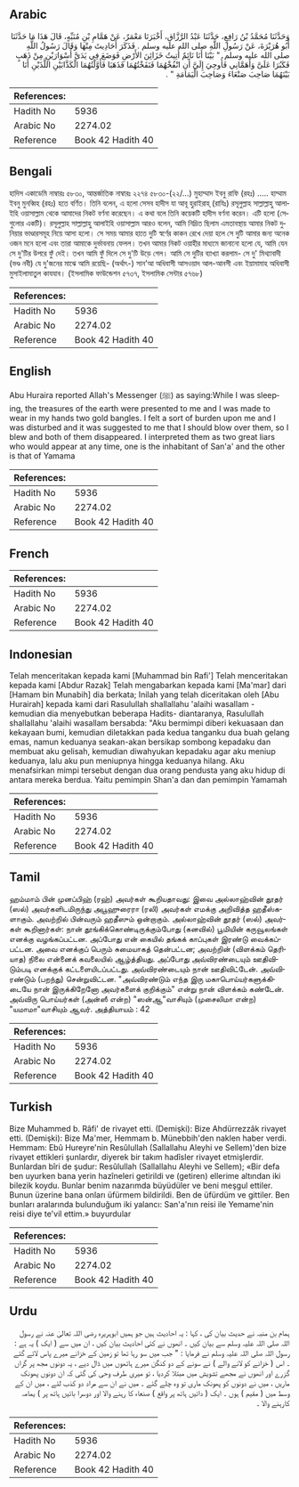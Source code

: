 ## Arabic


<div dir="rtl" lang="ar" style={{fontSize:'larger',backgroundColor:'#f8f9fa',padding:20}}>
وَحَدَّثَنَا مُحَمَّدُ بْنُ رَافِعٍ، حَدَّثَنَا عَبْدُ الرَّزَّاقِ، أَخْبَرَنَا مَعْمَرٌ، عَنْ هَمَّامِ بْنِ مُنَبِّهٍ، قَالَ هَذَا مَا حَدَّثَنَا أَبُو هُرَيْرَةَ، عَنْ رَسُولِ اللَّهِ صلى الله عليه وسلم ‏.‏ فَذَكَرَ أَحَادِيثَ مِنْهَا وَقَالَ رَسُولُ اللَّهِ صلى الله عليه وسلم ‏ "‏ بَيْنَا أَنَا نَائِمٌ أُتِيتُ خَزَائِنَ الأَرْضِ فَوَضَعَ فِي يَدَىَّ أُسْوَارَيْنِ مِنْ ذَهَبٍ فَكَبُرَا عَلَىَّ وَأَهَمَّانِي فَأُوحِيَ إِلَىَّ أَنِ انْفُخْهُمَا فَنَفَخْتُهُمَا فَذَهَبَا فَأَوَّلْتُهُمَا الْكَذَّابَيْنِ اللَّذَيْنِ أَنَا بَيْنَهُمَا صَاحِبَ صَنْعَاءَ وَصَاحِبَ الْيَمَامَةِ ‏"‏ ‏.‏
</div>
<div style={{backgroundColor:'#f8f9fa',padding:20, marginBottom: 10}}><table> <thead> <tr> <th>References:</th> <th></th> </tr> </thead> <tbody><tr><td>Hadith No</td><td>5936</td></tr><tr><td>Arabic No</td><td>2274.02</td></tr><tr><td>Reference</td><td>Book 42 Hadith 40</td></tr></tbody></table></div>

## Bengali


<div dir="ltr" lang="bn" style={{fontSize:'larger',backgroundColor:'#f8f9fa',padding:20}}>
হাদিস একাডেমি নাম্বারঃ ৫৮৩০, আন্তর্জাতিক নাম্বারঃ ২২৭৪ ৫৮৩০-(২২/...) মুহাম্মাদ ইবনু রাফি (রহঃ) ..... হাম্মাম ইবনু মুনব্বিহ (রহঃ) হতে বর্ণিত। তিনি বলেন, এ হলো সেসব হাদীস যা আবূ হুরাইরাহ্ (রাযিঃ) রসূলুল্লাহ সাল্লাল্লাহু আলাইহি ওয়াসাল্লাম থেকে আমাদের নিকট বর্ণনা করেছেন। এ কথা বলে তিনি কয়েকটি হাদীস বর্ণনা করেন। এটি হলো (সেগুলোর একটি)। রসূলুল্লাহ সাল্লাল্লাহু আলাইহি ওয়াসাল্লাম আরও বলেন, আমি নিদ্রিত ছিলাম এমতাবস্থায় আমার নিকট দুনিয়ার ভাণ্ডারসমূহ নিয়ে আসা হলো। সে সময় আমার হাতে দুটি স্বর্ণের কাকন রেখে দেয়া হলে সে দুটি আমার জন্য অনেক ওজন মনে হলো এবং তারা আমাকে দুর্ভাবনায় ফেলল। তখন আমার নিকট ওয়াহীর মাধ্যমে জানানো হলো যে, আমি যেন সে দু'টির উপরে ফুঁ দেই। তখন আমি ফুঁ দিলে সে দু'টি উড়ে গেল। আমি সে দুটির ব্যাখ্যা করলাম- সে দু' মিথ্যাবাদী (ভণ্ড নবী) যে দু'জনের মাঝে আমি রয়েছি- (অর্থাৎ-) সান’আ অধিবাসী আসওয়াদ আল-আনসী এবং ইয়ামামাহ অধিবাসী মুসাইলামাতুল কাযযাব। (ইসলামিক ফাউন্ডেশন ৫৭৩৭, ইসলামিক সেন্টার ৫৭৬৮)
</div>
<div style={{backgroundColor:'#f8f9fa',padding:20, marginBottom: 10}}><table> <thead> <tr> <th>References:</th> <th></th> </tr> </thead> <tbody><tr><td>Hadith No</td><td>5936</td></tr><tr><td>Arabic No</td><td>2274.02</td></tr><tr><td>Reference</td><td>Book 42 Hadith 40</td></tr></tbody></table></div>

## English


<div dir="ltr" lang="en" style={{fontSize:'larger',backgroundColor:'#f8f9fa',padding:20}}>
Abu Huraira reported Allah's Messenger (ﷺ) as saying:While I was sleeping, the treasures of the earth were presented to me and I was made to wear in my hands two gold bangles. I felt a sort of burden upon me and I was disturbed and it was suggested to me that I should blow over them, so I blew and both of them disappeared. I interpreted them as two great liars who would appear at any time, one is the inhabitant of San'a' and the other is that of Yamama
</div>
<div style={{backgroundColor:'#f8f9fa',padding:20, marginBottom: 10}}><table> <thead> <tr> <th>References:</th> <th></th> </tr> </thead> <tbody><tr><td>Hadith No</td><td>5936</td></tr><tr><td>Arabic No</td><td>2274.02</td></tr><tr><td>Reference</td><td>Book 42 Hadith 40</td></tr></tbody></table></div>

## French


<div dir="ltr" lang="fr" style={{fontSize:'larger',backgroundColor:'#f8f9fa',padding:20}}>

</div>
<div style={{backgroundColor:'#f8f9fa',padding:20, marginBottom: 10}}><table> <thead> <tr> <th>References:</th> <th></th> </tr> </thead> <tbody><tr><td>Hadith No</td><td>5936</td></tr><tr><td>Arabic No</td><td>2274.02</td></tr><tr><td>Reference</td><td>Book 42 Hadith 40</td></tr></tbody></table></div>

## Indonesian


<div dir="ltr" lang="id" style={{fontSize:'larger',backgroundColor:'#f8f9fa',padding:20}}>
Telah menceritakan kepada kami [Muhammad bin Rafi'] Telah menceritakan kepada kami [Abdur Razak] Telah mengabarkan kepada kami [Ma'mar] dari [Hamam bin Munabih] dia berkata; Inilah yang telah diceritakan oleh [Abu Hurairah] kepada kami dari Rasulullah shallallahu 'alaihi wasallam -kemudian dia menyebutkan beberapa Hadits- diantaranya, Rasulullah shallallahu 'alaihi wasallam bersabda: "Aku bermimpi diberi kekuasaan dan kekayaan bumi, kemudian diletakkan pada kedua tanganku dua buah gelang emas, namun keduanya seakan-akan bersikap sombong kepadaku dan membuat aku gelisah, kemudian diwahyukan kepadaku agar aku meniup keduanya, lalu aku pun meniupnya hingga keduanya hilang. Aku menafsirkan mimpi tersebut dengan dua orang pendusta yang aku hidup di antara mereka berdua. Yaitu pemimpin Shan'a dan dan pemimpin Yamamah
</div>
<div style={{backgroundColor:'#f8f9fa',padding:20, marginBottom: 10}}><table> <thead> <tr> <th>References:</th> <th></th> </tr> </thead> <tbody><tr><td>Hadith No</td><td>5936</td></tr><tr><td>Arabic No</td><td>2274.02</td></tr><tr><td>Reference</td><td>Book 42 Hadith 40</td></tr></tbody></table></div>

## Tamil


<div dir="ltr" lang="ta" style={{fontSize:'larger',backgroundColor:'#f8f9fa',padding:20}}>
ஹம்மாம் பின் முனப்பிஹ் (ரஹ்) அவர்கள் கூறியதாவது: இவை அல்லாஹ்வின் தூதர் (ஸல்) அவர்களிடமிருந்து அபூஹுரைரா (ரலி) அவர்கள் எமக்கு அறிவித்த ஹதீஸ்களாகும். அவற்றில் பின்வரும் ஹதீஸும் ஒன்றாகும். அல்லாஹ்வின் தூதர் (ஸல்) அவர்கள் கூறினார்கள்: நான் தூங்கிக்கொண்டிருக்கும்போது (கனவில்) பூமியின் கருவூலங்கள் எனக்கு வழங்கப்பட்டன. அப்போது என் கையில் தங்கக் காப்புகள் இரண்டு வைக்கப்பட்டன. அவை எனக்குப் பெரும் சுமையாகத் தென்பட்டன; அவற்றின் (விளக்கம் தெரியாத) நிலை என்னைக் கவலையில் ஆழ்த்தியது. அப்போது அவ்விரண்டையும் ஊதிவிடும்படி எனக்குக் கட்டளையிடப்பட்டது. அவ்விரண்டையும் நான் ஊதிவிட்டேன். அவ்விரண்டும் (பறந்து) சென்றுவிட்டன. "அவ்விரண்டும் எந்த இரு மகாபொய்யர்களுக்கிடையே நான் இருக்கிறேனோ அவர்களைக் குறிக்கும்" என்று நான் விளக்கம் கண்டேன். அவ்விரு பொய்யர்கள் (அன்ஸீ என்ற) "ஸன்ஆ"வாசியும் (முசைலிமா என்ற) "யமாமா"வாசியும் ஆவர். அத்தியாயம் : 42
</div>
<div style={{backgroundColor:'#f8f9fa',padding:20, marginBottom: 10}}><table> <thead> <tr> <th>References:</th> <th></th> </tr> </thead> <tbody><tr><td>Hadith No</td><td>5936</td></tr><tr><td>Arabic No</td><td>2274.02</td></tr><tr><td>Reference</td><td>Book 42 Hadith 40</td></tr></tbody></table></div>

## Turkish


<div dir="ltr" lang="tr" style={{fontSize:'larger',backgroundColor:'#f8f9fa',padding:20}}>
Bize Muhammed b. Râfi' de rivayet etti. (Demişki): Bize Ahdürrezzâk rivayet etti. (Demişki): Bize Ma'mer, Hemmam b. Münebbih'den naklen haber verdi. Hemmam: Ebû Hureyre'nin Resûlullah (Sallallahu Aleyhi ve Sellem)'den bize rivayet ettikleri şunlardır, diyerek bir takım hadîsler rivayet etmişlerdir. Bunlardan bîri de şudur: Resûlullah (Sallallahu Aleyhi ve Sellem); «Bir defa ben uyurken bana yerin hazîneleri getirildi ve (getiren) ellerime altından iki bilezik koydu. Bunlar benim nazarımda büyüdüler ve beni meşgul ettiler. Bunun üzerine bana onları üfürmem bildirildi. Ben de üfürdüm ve gittiler. Ben bunları aralarında bulunduğum iki yalancı: San'a'nın reisi ile Yemame'nin reisi diye te'vil ettim.» buyurdular
</div>
<div style={{backgroundColor:'#f8f9fa',padding:20, marginBottom: 10}}><table> <thead> <tr> <th>References:</th> <th></th> </tr> </thead> <tbody><tr><td>Hadith No</td><td>5936</td></tr><tr><td>Arabic No</td><td>2274.02</td></tr><tr><td>Reference</td><td>Book 42 Hadith 40</td></tr></tbody></table></div>

## Urdu


<div dir="rtl" lang="ur" style={{fontSize:'larger',backgroundColor:'#f8f9fa',padding:20}}>
ہمام بن منبہ نے حدیث بیان کی ، کہا : یہ احادیث ہیں جو ہمیں ابوہریرہ رضی اللہ تعالیٰ عنہ نے رسول اللہ صلی اللہ علیہ وسلم سے بیان کیں ۔ انھوں نے کئی احادیث بیان کیں ، ان میں سے ( ایک ) یہ ہے : رسول اللہ صلی اللہ علیہ وسلم نے فرمایا : " جب میں سو رہا تھا تو زمین کے خزانے میرے پاس لائے گئے ۔ اس ( خزانے کو لانے والے ) نے سونے کے دو کنگن میرے ہاتھوں میں ڈال دیے ، یہ دونوں مجھ پر گراں گزرے اور انھوں نے مجھے تشویش میں مبتلا کردیا ، تو میری طرف وحی کی گئی کہ ان دونوں پھونک ماریں ، میں نے دونوں کو پھونک ماری تو وہ چلے گئے ۔ میں نے ان سے مراد دو کذب لئے ، میں ان کے وسط میں ( مقیم ) ہوں ۔ ایک ( دائیں ہاتھ پر واقع ) صنعاء کا رہنے والا اور دوسرا بائیں ہاتھ پر ) یمامہ کارہنے والا ۔
</div>
<div style={{backgroundColor:'#f8f9fa',padding:20, marginBottom: 10}}><table> <thead> <tr> <th>References:</th> <th></th> </tr> </thead> <tbody><tr><td>Hadith No</td><td>5936</td></tr><tr><td>Arabic No</td><td>2274.02</td></tr><tr><td>Reference</td><td>Book 42 Hadith 40</td></tr></tbody></table></div>